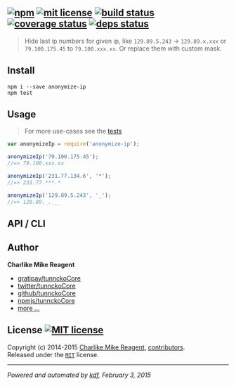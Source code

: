 ## [![npm][npmjs-img]][npmjs-url] [![mit license][license-img]][license-url] [![build status][travis-img]][travis-url] [![coverage status][coveralls-img]][coveralls-url] [![deps status][daviddm-img]][daviddm-url]

> Hide last ip numbers for given ip, like `129.89.5.243` -> `129.89.x.xxx` or `79.100.175.45` to `79.100.xxx.xx`. Or replace them with custom mask.

## Install
```
npm i --save anonymize-ip
npm test
```


## Usage
> For more use-cases see the [tests](./test.js)

```js
var anonymizeIp = require('anonymize-ip');

anonymizeIp('79.100.175.45');
//=> 79.100.xxx.xx

anonymizeIp('231.77.134.6', '*');
//=> 231.77.***.*

anonymizeIp('129.89.5.243', '_');
//=> 129.89._.___
```


## API / CLI


## Author
**Charlike Mike Reagent**
+ [gratipay/tunnckoCore][author-gratipay]
+ [twitter/tunnckoCore][author-twitter]
+ [github/tunnckoCore][author-github]
+ [npmjs/tunnckoCore][author-npmjs]
+ [more ...][contrib-more]


## License [![MIT license][license-img]][license-url]
Copyright (c) 2014-2015 [Charlike Mike Reagent][contrib-more], [contributors][contrib-graf].  
Released under the [`MIT`][license-url] license.


[npmjs-url]: http://npm.im/anonymize-ip
[npmjs-img]: https://img.shields.io/npm/v/anonymize-ip.svg?style=flat&label=anonymize-ip

[coveralls-url]: https://coveralls.io/r/tunnckoCore/anonymize-ip?branch=master
[coveralls-img]: https://img.shields.io/coveralls/tunnckoCore/anonymize-ip.svg?style=flat

[license-url]: https://github.com/tunnckoCore/anonymize-ip/blob/master/license.md
[license-img]: https://img.shields.io/badge/license-MIT-blue.svg?style=flat

[travis-url]: https://travis-ci.org/tunnckoCore/anonymize-ip
[travis-img]: https://img.shields.io/travis/tunnckoCore/anonymize-ip.svg?style=flat

[daviddm-url]: https://david-dm.org/tunnckoCore/anonymize-ip
[daviddm-img]: https://img.shields.io/david/tunnckoCore/anonymize-ip.svg?style=flat

[author-gratipay]: https://gratipay.com/tunnckoCore
[author-twitter]: https://twitter.com/tunnckoCore
[author-github]: https://github.com/tunnckoCore
[author-npmjs]: https://npmjs.org/~tunnckocore

[contrib-more]: http://j.mp/1stW47C
[contrib-graf]: https://github.com/tunnckoCore/anonymize-ip/graphs/contributors

***

_Powered and automated by [kdf](https://github.com/tunnckoCore), February 3, 2015_